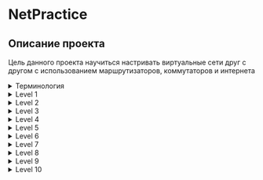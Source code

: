 # NetPractice

## Описание проекта

Цель данного проекта научиться настривать виртуальные сети друг с другом с использованием маршрутизаторов, коммутаторов и интернета

<details>
<summary>Терминология</summary>
  
### Таблица маршрутизации
Таблица маршрутизации - правила, по которым определяется лучший путь для передачи пакетов.
Это электронная база данных в маршрутизаторе, которая представляет из себя некий набор правил. В ней содержится информация о сетевых маршрутах по которым определяется наилучший путь для передачи пакета данных. Она содержит в себе адрес и маску сети подключения, адрес шлюза (т. е. маршрутизатора сети, на который отправляются данные), метрику (расстояние) и интерфейс (имя и индентификатор устройства).
  
### Коммутатор (switch)
Это устройство для соединения нескольких устройств в одной сети. У всех устройств одинаковая маска.

### Роутер (маршрутизатор)
Это сетевой компьютер, который обрабатывает полученные данные по заданным правилам администратора и опираясь на таблицу маршрутизации определяет путь для пересылки данных.

</details>

<details>
  <summary>Level 1</summary>
  <img src="https://github.com/N4MEL3SS/NetPractice/blob/master/img/level1.png" alt="level1"></img>
</details>


<details>
  <summary>Level 2</summary>
  
</details>


<details>
  <summary>Level 3</summary>
  
</details>


<details>
  <summary>Level 4</summary>
  
</details>


<details>
  <summary>Level 5</summary>
  
</details>


<details>
  <summary>Level 6</summary>
  
</details>


<details>
  <summary>Level 7</summary>
  
</details>


<details>
  <summary>Level 8</summary>
  
</details>


<details>
  <summary>Level 9</summary>
  
</details>


<details>
  <summary>Level 10</summary>
  
</details>

